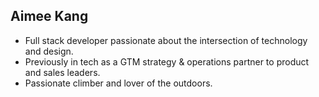 ## Aimee Kang

- Full stack developer passionate about the intersection of technology and design.
- Previously in tech as a GTM strategy & operations partner to product and sales leaders.
- Passionate climber and lover of the outdoors.

<!--
<p align="left">
<img src="https://cdn.jsdelivr.net/gh/devicons/devicon/icons/javascript/javascript-original.svg" width="45" height="45" />     
<img src="https://cdn.jsdelivr.net/gh/devicons/devicon/icons/react/react-original.svg" width="45" height="45" />
<img src="https://cdn.jsdelivr.net/gh/devicons/devicon/icons/nodejs/nodejs-original-wordmark.svg" width="45" height="45" />  
<img src="https://cdn.jsdelivr.net/gh/devicons/devicon/icons/express/express-original.svg" width="45" height="45" /> 
<img src="https://cdn.jsdelivr.net/gh/devicons/devicon/icons/postgresql/postgresql-plain-wordmark.svg" width="45" height="45" />
<img src="https://cdn.jsdelivr.net/gh/devicons/devicon/icons/mysql/mysql-original-wordmark.svg" width="45" height="45" />
<img src="https://cdn.jsdelivr.net/gh/devicons/devicon/icons/npm/npm-original-wordmark.svg" width="45" height="45" />
<img src="https://cdn.jsdelivr.net/gh/devicons/devicon/icons/redis/redis-plain-wordmark.svg" width="45" height="45" />          
<img src="https://cdn.jsdelivr.net/gh/devicons/devicon/icons/nginx/nginx-original.svg" width="45" height="45" />  
<img src="https://cdn.jsdelivr.net/gh/devicons/devicon/icons/git/git-original.svg" width="45" height="45" />  
<img src="https://cdn.jsdelivr.net/gh/devicons/devicon/icons/babel/babel-original.svg" width="45" height="45" />
<img src="https://cdn.jsdelivr.net/gh/devicons/devicon/icons/amazonwebservices/amazonwebservices-original-wordmark.svg" width="45" height="45" />          
</p>        
-->
          
          
          



<!--
**aimeekang/aimeekang** is a ✨ _special_ ✨ repository because its `README.md` (this file) appears on your GitHub profile.

Here are some ideas to get you started:

- :star: I recently wrapped up a 12-week program with Hack Reactor in March 2023.
- 🌱 I’m currently learning ...
- 👯 I’m looking to collaborate on ...
- 💬 Ask me about ...
- 😄 Pronouns: ...
- ⚡ Fun fact: ...
-->
